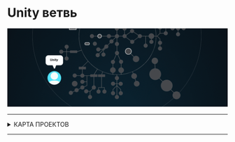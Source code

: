 # Unity ветвь 



![unity branch](./unity.gif)

---

<details>
<summary> КАРТА ПРОЕКТОВ </summary>

![map Holy_Graph](../Holy_Graph.png)

</details>

---

